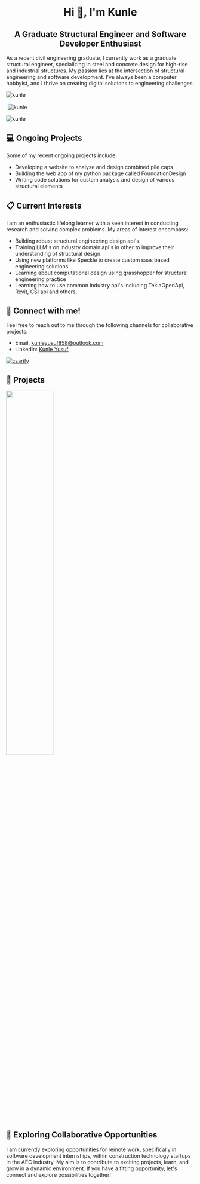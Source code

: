 <h1 align="center">Hi 👋, I'm Kunle</h1>
<h2 align="center"> A Graduate Structural Engineer and Software Developer Enthusiast</h2>

 As a recent civil engineering graduate, I currently work as a graduate structural engineer, specializing in steel and concrete design for high-rise and industrial structures. My passion lies at the intersection of structural engineering and software development. I’ve always been a computer hobbyist, and I thrive on creating digital solutions to engineering challenges.


<p><img align="center" src="https://github-readme-stats.vercel.app/api/top-langs?username=kunle009&show_icons=true&locale=en&layout=compact&theme=synthwave" alt="kunle" /></p>
<p>&nbsp;<img align="center" src="https://github-readme-stats.vercel.app/api?username=kunle009&show_icons=true&locale=en&theme=synthwave" alt="kunle" /></p>
<p><img align="center" src="https://github-readme-streak-stats.herokuapp.com/?user=kunle009&theme=synthwave" alt="kunle" /></p>

## 💻 Ongoing Projects
<p>
        Some of my recent ongoing projects include:
        <ul>
          <li>Developing a website to analyse and design combined pile caps</li>
          <li>Building the web app of my python package called FoundationDesign</li>
          <li>Writing code solutions for custom analysis and design of various structural elements</li>
        </ul>
      </p>

## 📋 Current Interests

I am an enthusiastic lifelong learner with a keen interest in conducting research and solving complex problems. My areas of interest encompass:

- Building robust structural engineering design api's.
- Training LLM's on industry domain api's in other to improve their understanding of structural design.
- Using new platforms like Speckle to create custom saas based engineering solutions
- Learning about computational design using grasshopper for structural engineering practice
- Learning how to use common industry api's including TeklaOpenApi, Revit, CSI api and others.

## 🔗 Connect with me!

Feel free to reach out to me through the following channels for collaborative projects:

- Email: [kunleyusuf858@outlook.com](mailto:kunleyusuf858@outlook.com)
- LinkedIn: [Kunle Yusuf](https://www.linkedin.com/in/kunle-yusuf/)
<p align="left"> <a href="https://twitter.com/_kunle009" target="blank"><img src="https://img.shields.io/twitter/follow/kunle?logo=twitter&style=for-the-badge" alt="czarify" /></a> </p>

## 🚀 Projects

<p float="left">
    <a href="https://github.com/kunle009/FoundationDesign">
        <img src="https://github-readme-stats.vercel.app/api/pin/?username=kunle009&repo=FoundationDesign" width="50%" />
    </a>
</p>

## 🎯 Exploring Collaborative Opportunities

I am currently exploring opportunities for remote work, specifically in software development internships, within construction technology startups in the AEC industry. My aim is to contribute to exciting projects, learn, and grow in a dynamic environment. If you have a fitting opportunity, let's connect and explore possibilities together!
